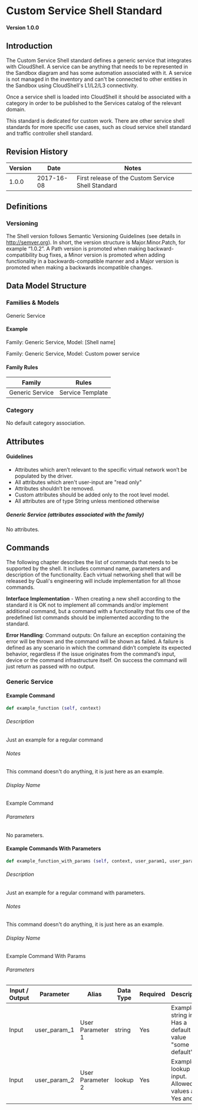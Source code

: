 # Custom Service Shell Standard

#### Version 1.0.0


## Introduction
The Custom Service Shell standard defines a generic service that integrates with CloudShell. A service can be anything that needs to be represented in the Sandbox diagram and has some automation associated with it. A service is not managed in the inventory and can't be connected to other entities in the Sandbox using CloudShell's L1/L2/L3 connectivity.

Once a service shell is loaded into CloudShell it should be associated with a category in order to be published to the Services catalog of the relevant domain.

This standard is dedicated for custom work. There are other service shell standards for more specific use cases, such as cloud service shell standard and traffic controller shell standard.

## Revision History

Version | Date | Notes
--- | --- | ---
1.0.0 | 2017-16-08 | First release of the Custom Service Shell Standard


## Definitions
### Versioning
The Shell version follows Semantic Versioning Guidelines (see details in http://semver.org). In short, the version structure is Major.Minor.Patch, for example “1.0.2”. A Path version is promoted when making backward-compatibility bug fixes, a Minor version is promoted when adding functionality in a backwards-compatible manner and a  Major version is promoted when making a backwards incompatible changes.


## Data Model Structure

### Families & Models 

Generic Service

#### Example

Family: Generic Service, Model: [Shell name]

Family: Generic Service, Model: Custom power service

#### Family Rules

Family | Rules
--- | ---
Generic Service | Service Template

### Category

No default category association.


## Attributes
#### Guidelines
- Attributes which aren’t relevant to the specific virtual network won’t be populated by the driver.
- All attributes which aren't user-input are "read only"
- Attributes shouldn’t be removed.
- Custom attributes should be added only to the root level model.
- All attributes are of type String unless mentioned otherwise

##### Generic Service (attributes associated with the family)

No attributes.

## Commands
The following chapter describes the list of commands that needs to be supported by the shell. It includes command name, parameters and description of the functionality. Each virtual networking shell that will be released by Quali's engineering will include implementation for all those commands.

**Interface Implementation** - When creating a new shell according to the standard it is OK not to implement all commands and/or implement additional command, but a command with a functionality that fits one of the predefined list commands should be implemented according to the standard.

**Error Handling**: Command outputs: On failure an exception containing the error will be thrown and the command will be shown as failed. A failure is defined as any scenario in which the command didn’t complete its expected behavior, regardless if the issue originates from the command’s input, device or the command infrastructure itself. On success the command will just return as passed with no output.


### Generic Service

#### Example Command
```python
def example_function (self, context)
```

###### Description
Just an example for a regular command

###### Notes
This command doesn't do anything, it is just here as an example.

###### Display Name
Example Command

###### Parameters

No parameters.

#### Example Commands With Parameters
```python
def example_function_with_params (self, context, user_param1, user_param2)
```

###### Description
Just an example for a regular command with parameters.

###### Notes
This command doesn't do anything, it is just here as an example.

###### Display Name
Example Command With Params

###### Parameters
Input / Output | Parameter | Alias | Data Type | Required | Description
--- | --- | --- | --- | --- | ---
Input | user_param_1 | User Parameter 1 | string | Yes | Example string input. Has a default value "some default".
Input | user_param_2 | User Parameter 2 | lookup | Yes | Example lookup input. Allowed values are Yes and No.
